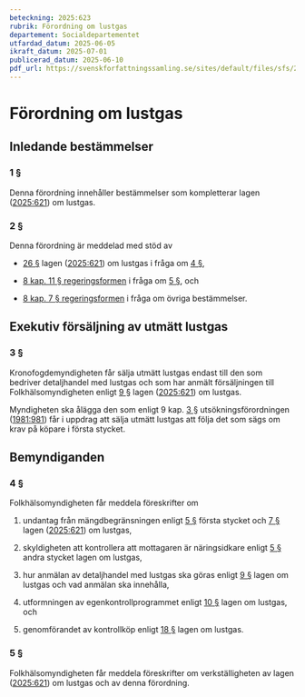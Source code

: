 ```yaml
---
beteckning: 2025:623
rubrik: Förordning om lustgas
departement: Socialdepartementet
utfardad_datum: 2025-06-05
ikraft_datum: 2025-07-01
publicerad_datum: 2025-06-10
pdf_url: https://svenskforfattningssamling.se/sites/default/files/sfs/2025-06/SFS2025-623.pdf
---
```


# Förordning om lustgas

## Inledande bestämmelser

### 1 §

Denna förordning innehåller bestämmelser som kompletterar lagen ([2025:621](https://selex.se/eli/sfs/2025/621)) om lustgas.

### 2 §

Denna förordning är meddelad med stöd av

- [26 §](#26) lagen ([2025:621](https://selex.se/eli/sfs/2025/621)) om lustgas i fråga om [4 §](#4),

- [8 kap. 11 § regeringsformen](https://selex.se/eli/sfs/1974/152#kap8.11) i fråga om [5 §](#5), och

- [8 kap. 7 § regeringsformen](https://selex.se/eli/sfs/1974/152#kap8.7) i fråga om övriga bestämmelser.

## Exekutiv försäljning av utmätt lustgas

### 3 §

Kronofogdemyndigheten får sälja utmätt lustgas endast till den som bedriver detaljhandel med lustgas och som har anmält försäljningen till Folkhälsomyndigheten enligt [9 §](#9) lagen ([2025:621](https://selex.se/eli/sfs/2025/621)) om lustgas.

Myndigheten ska ålägga den som enligt 9 kap. [3 §](#kap9.3) utsökningsförordningen ([1981:981](https://selex.se/eli/sfs/1981/981)) får i uppdrag att sälja utmätt lustgas att följa det som sägs om krav på köpare i första stycket.

## Bemyndiganden

### 4 §

Folkhälsomyndigheten får meddela föreskrifter om

1. undantag från mängdbegränsningen enligt [5 §](#5) första stycket och [7 §](#7) lagen ([2025:621](https://selex.se/eli/sfs/2025/621)) om lustgas,

2. skyldigheten att kontrollera att mottagaren är näringsidkare enligt [5 §](#5) andra stycket lagen om lustgas,

3. hur anmälan av detaljhandel med lustgas ska göras enligt [9 §](#9) lagen om lustgas och vad anmälan ska innehålla,

4. utformningen av egenkontrollprogrammet enligt [10 §](#10) lagen om lustgas, och

5. genomförandet av kontrollköp enligt [18 §](#18) lagen om lustgas.

### 5 §

Folkhälsomyndigheten får meddela föreskrifter om verkställigheten av lagen ([2025:621](https://selex.se/eli/sfs/2025/621)) om lustgas och av denna förordning.